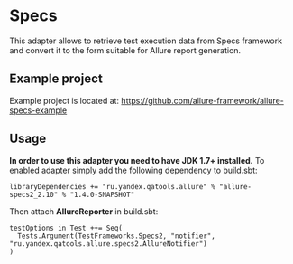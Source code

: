 # Specs

This adapter allows to retrieve test execution data from Specs framework
and convert it to the form suitable for Allure report generation.

## Example project

Example project is located at:
<https://github.com/allure-framework/allure-specs-example>

## Usage

**In order to use this adapter you need to have JDK 1.7+ installed.** To
enabled adapter simply add the following dependency to build.sbt:

    libraryDependencies += "ru.yandex.qatools.allure" % "allure-specs2_2.10" % "1.4.0-SNAPSHOT"

Then attach **AllureReporter** in build.sbt:

    testOptions in Test ++= Seq(
      Tests.Argument(TestFrameworks.Specs2, "notifier", "ru.yandex.qatools.allure.specs2.AllureNotifier")
    )
